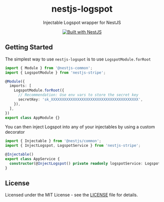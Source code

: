 <h1 align="center">nestjs-logspot</h1>

<p align="center">Injectable Logspot wrapper for NestJS</p>

<div align="center">
  <a href="https://nestjs.com" target="_blank">
    <img src="https://img.shields.io/badge/built%20with-NestJs-red.svg" alt="Built with NestJS">
  </a>
</div>

## Getting Started

The simplest way to use `nestjs-logspot` is to use `LogspotModule.forRoot`

```typescript
import { Module } from '@nestjs-common';
import { LogspotModule } from 'nestjs-stripe';

@Module({
  imports: [
    LogspotModule.forRoot({
      // Recommendation: Use env vars to store the secret key
      secretKey: 'sk_XXXXXXXXXXXXXXXXXXXXXXXXXXXXXXXXXXXXXXXX',
    }),
  ],
})
export class AppModule {}
```

You can then inject Logspot into any of your injectables by using a custom decorator

```typescript
import { Injectable } from '@nestjs/common';
import { InjectLogspot, LogspotService } from 'nestjs-stripe';

@Injectable()
export class AppService {
  constructor(@InjectLogspot() private readonly logspotService: LogspotService) {}
}
```

## License

Licensed under the MIT License - see the [LICENSE](LICENSE) file for details.
